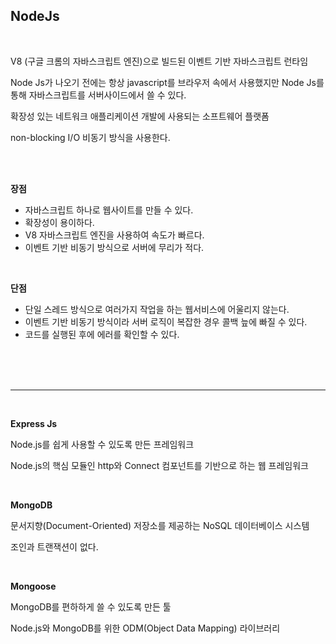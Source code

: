 ## NodeJs

<BR>

V8 (구글 크롬의 자바스크립트 엔진)으로 빌드된 이벤트 기반 자바스크립트 런타임

Node Js가 나오기 전에는 항상 javascript를 브라우저 속에서 사용했지만 Node Js를 통해 자바스크립트를 서버사이드에서 쓸 수 있다.

확장성 있는 네트워크 애플리케이션 개발에 사용되는 소프트웨어 플랫폼

non-blocking I/O 비동기 방식을 사용한다.


<br>
<br>


__장점__

* 자바스크립트 하나로 웹사이트를 만들 수 있다.
* 확장성이 용이하다.
* V8 자바스크립트 엔진을 사용하여 속도가 빠르다.
* 이벤트 기반 비동기 방식으로 서버에 무리가 적다.

<br>

__단점__
* 단일 스레드 방식으로 여러가지 작업을 하는 웹서비스에 어울리지 않는다.
* 이벤트 기반 비동기 방식이라 서버 로직이 복잡한 경우 콜백 늪에 빠질 수 있다.
* 코드를 실행된 후에 에러를 확인할 수 있다.
<br>
<br>
<br>

-------
<br>

__Express Js__ 

Node.js를 쉽게 사용할 수 있도록 만든 프레임워크

Node.js의 핵심 모듈인 http와 Connect 컴포넌트를 기반으로 하는 웹 프레임워크

<br>

__MongoDB__

문서지향(Document-Oriented) 저장소를 제공하는 NoSQL 데이터베이스 시스템

조인과 트랜잭션이 없다.

<BR>


__Mongoose__

MongoDB를 편하하게 쓸 수 있도록 만든 툴

Node.js와 MongoDB를 위한 ODM(Object Data Mapping) 라이브러리
